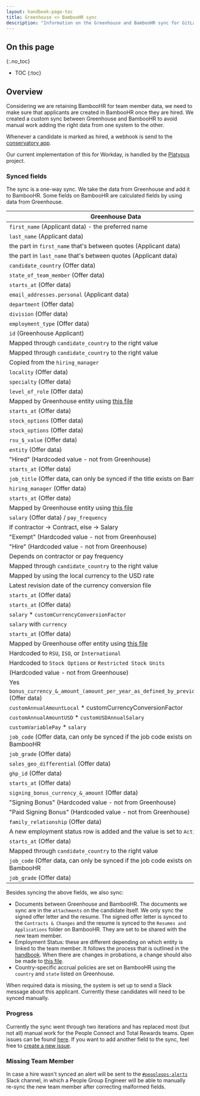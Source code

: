 ```yaml
---
layout: handbook-page-toc
title: Greenhouse <> BambooHR sync
description: "Information on the Greenhouse and BambooHR sync for GitLab team members and their profiles."
---
```


## On this page

{:.no_toc}

- TOC
{:toc}

## Overview

Considering we are retaining BambooHR for team member data, we need to make sure that applicants are created in BambooHR once they are hired. We created a custom sync between Greenhouse and BambooHR to avoid manual work adding the right data from one system to the other.

Whenever a candidate is marked as hired, a webhook is send to the [conservatory app](https://gitlab.com/gitlab-com/people-group/peopleops-eng/conservatory).

Our current implementation of this for Workday, is handled by the [Platypus](https://about.gitlab.com/handbook/business-technology/enterprise-applications/integrations/platypus/) project.

### Synced fields

The sync is a one-way sync. We take the data from Greenhouse and add it to BambooHR. Some fields on BambooHR are calculated fields by using data
from Greenhouse.

| Greenhouse Data | BambooHR Data |
| --------------- | ------------- |
| `first_name` (Applicant data) - the preferred name | `firstName` |
| `last_name` (Applicant data) | `lastName` |
| the part in `first_name` that's between quotes (Applicant data) | `preferredName` |
| the part in `last_name` that's between quotes (Applicant data) | `customPreferredLastName` |
| `candidate_country` (Offer data) | `country` |
| `state_of_team_member` (Offer data) | `state` |
| `starts_at` (Offer data) | `hireDate` |
| `email_addresses.personal` (Applicant data) | `homeEmail` |
| `department` (Offer data) | `department` |
| `division` (Offer data) | `division` |
| `employment_type` (Offer data) | `customFullOrPartTime` |
| `id` (Greenhouse Applicant) | `customCandidateID` |
| Mapped through `candidate_country` to the right value | `customPayFrequency` |
| Mapped through `candidate_country` to the right value | `customRegion` |
| Copied from the `hiring_manager` | `customCostCenter` |
| `locality` (Offer data) | `customLocality` |
| `specialty` (Offer data) | `customJobTitleSpeciality` |
| `level_of_role` (Offer data) | `customRole` |
| Mapped by Greenhouse entity using [this file](https://gitlab.com/gitlab-com/www-gitlab-com/-/blob/master/data/entity_mapper.yml) | `customEmployeeCorptoCorp` |
| `starts_at` (Offer data) | `customHireDate` |
| `stock_options` (Offer data) | `customShares1` |
| `stock_options` (Offer data) | `customTotal` |
| `rsu_$_value` (Offer data) | `customRSUValue` |
| `entity` (Offer data) | `customInc/BV` |
| "Hired" (Hardcoded value - not from Greenhouse) | `customNotes` |
| `starts_at` (Offer data) | `date` |
| `job_title` (Offer data, can only be synced if the title exists on BambooHR) | `jobTitle` |
| `hiring_manager` (Offer data) | `reportsTo` |
| `starts_at` (Offer data) | `startDate` |
| Mapped by Greenhouse entity using [this file](https://gitlab.com/gitlab-com/www-gitlab-com/-/blob/master/data/entity_mapper.yml) | `location` |
| `salary` (Offer data) / `pay_frequency` | `rate` |
| If contractor -> Contract, else -> Salary | `type` |
| "Exempt" (Hardcoded value - not from Greenhouse) | `exempt` |
| "Hire" (Hardcoded value - not from Greenhouse) | `reason` |
| Depends on contractor or pay frequency | `paidPer` |
| Mapped through `candidate_country` to the right value | `paySchedule` |
| Mapped by using the local currency to the USD rate | `customCurrencyConversionFactor` |
| Latest revision date of the currency conversion file | `customConversionEffectiveDate` |
| `starts_at` (Offer data) | `customEffectiveDate2` |
| `starts_at` (Offer data) | `customEffectiveDate3` |
| `salary` * `customCurrencyConversionFactor` | `customUSDAnnualSalary` |
| `salary` with `currency` | `customLocalAnnualSalary` |
| `starts_at` (Offer data) | `customDate` |
| Mapped by Greenhouse offer entity using [this file](https://gitlab.com/gitlab-com/www-gitlab-com/-/blob/master/data/entity_mapper.yml) | `customType` |
| Hardcoded to `RSU`, `ISO`, or `International` | `customType1` |
| Hardcoded to `Stock Options` or `Restricted Stock Units` | `customShareVehicle` |
| (Hardcoded value - not from Greenhouse) | `customReason` |
| Yes | `customVariablePay` |
| `bonus_currency_&_amount_(amount_per_year_as_defined_by_previous_field)` (Offer data) | `customAnnualAmountLocal` |
| `customAnnualAmountLocal` * customCurrencyConversionFactor | `customAnnualAmountUSD` |
| `customAnnualAmountUSD` * `customUSDAnnualSalary` | `customOTEUSD` |
| `customVariablePay` * `salary` | `customOTELocal` |
| `job_code` (Offer data, can only be synced if the job code exists on BambooHR | `customJobCode` |
| `job_grade` (Offer data) | `customJobGrade` |
| `sales_geo_differential` (Offer data) | `customSalesGeoDifferential` |
| `ghp_id` (Offer data) | `customNumber` |
| `starts_at` (Offer data) | `customBonusdate` |
| `signing_bonus_currency_&_amount` (Offer data) | `customBonusAmount` |
| "Signing Bonus" (Hardcoded value - not from Greenhouse) | `customBonustype` |
| "Paid Signing Bonus" (Hardcoded value - not from Greenhouse) | `customBonuscomments` |
| `family_relationship` (Offer data) | `customRelationship` |
| A new employment status row is added and the value is set to `Active` | `employmentStatus` |
| `starts_at` (Offer data) | `customEffectiveDate6` |
| Mapped through `candidate_country` to the right value | `customPayFrequency2` |
| `job_code` (Offer data, can only be synced if the job code exists on BambooHR | `customJobCode2` |
| `job_grade` (Offer data) | `customJobGrade2` |

Besides syncing the above fields, we also sync:

- Documents between Greenhouse and BambooHR. The documents we sync are in the `attachments` on the
candidate itself. We only sync the signed offer letter and the resume. The signed offer letter is
synced to the `Contracts & Changes` and the resume is synced to the `Resumes and Applications`
folder on BambooHR. They are set to be shared with the new team member.
- Employment Status: these are different depending on which entity is linked to the team member.
It follows the process that is outlined in the [handbook](https://internal-handbook.gitlab.io/handbook/people-group/people-operations/people-connect/onboarding_process/#adding-a-new-team-member-to-bamboohr). When there are changes in probations, a
change should also be made to [this file](https://gitlab.com/gitlab-com/www-gitlab-com/-/blob/master/data/entity_mapper.yml).
- Country-specific accrual policies are set on BambooHR using the `country` and `state` listed on Greenhouse.

When required data is missing, the system is set up to send a Slack message about
this applicant. Currently these candidates will need to be synced manually.

### Progress

Currently the sync went through two iterations and has replaced most (but not all) manual work for the People Connect and Total Rewards teams.
Open issues can be found [here](https://gitlab.com/groups/gitlab-com/people-group/peopleops-eng/-/issues?scope=all&utf8=%E2%9C%93&state=opened&label_name%5B%5D=p-hiring-exception-tool).
If you want to add another field to the sync, feel free to [create a new issue](https://gitlab.com/gitlab-com/people-group/peopleops-eng/people-group-engineering/-/issues/new?issuable_template=Engineering_Request).

### Missing Team Member

In case a hire wasn't synced an alert will be sent to the [`#peopleops-alerts`](https://gitlab.slack.com/archives/CLTBQ9XC7) Slack channel, in which a People Group Engineer will be able to manually re-sync the new team member after correcting malformed fields.

